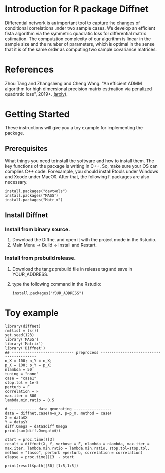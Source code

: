 # Introduction for R package Diffnet
Differential network is an important tool to capture the changes of conditional correlations under two sample cases. We develop an efficient fista algorithm via the symmetric quadratic loss for differential matrix estimation. The computation complexity of our algorithm is linear in the sample size and the number of parameters, which is optimal in the sense that it is of the same order as computing two sample covariance matrices.

# References
Zhou Tang and Zhangsheng and Cheng Wang. "An efficient ADMM algorithm for high dimensional precision matrix estimation via penalized quadratic loss", 2019+. [(arxiv)](https://arxiv.org/abs/1901.07150).

# Getting Started
These instructions will give you a toy example for implementing the package.

## Prerequisites
What things you need to install the software and how to install them. The key functions of the package is writing in C++. So, make sure your OS can complies C++ code. For example, you should install Rtools under Windows and Xcode under MacOS. After that, the following R packages are also necessary.

    install.packages("devtools")
    install.packages("MASS")
    install.packages("Matrix")

## Install Diffnet

### Install from binary source.
1. Download the Diffnet and open it with the project mode in the Rstudio.
2. Main Menu -> Build -> Install and Restart.

### Install from prebuild release.
1. Download the tar.gz prebuild file in release tag and save in YOUR_ADDRESS.
2. type the following command in the Rstudio:
          
       install.packages("YOUR_ADDRESS")
    
    
# Toy example
    library(diffnet)
    rm(list = ls())
    set.seed(123)
    library('MASS')
    library('Matrix')
    library('Diffnet')
    ## ---------------------------- preprocess -----------------------------------------
    n_X = 100; n_Y = n_X;
    p_X = 100; p_Y = p_X;
    nlambda = 50
    tuning = "none"
    case = "case1"
    stop.tol = 1e-5
    perturb = F
    correlation = F
    max.iter = 800
    lambda.min.ratio = 0.5
    
    # ------------ data generating -----------------
    data = diffnet.case(n=n_X, p=p_X, method = case)
    X = data$X
    Y = data$Y
    diff.Omega = data$diff.Omega
    print(sum(diff.Omega!=0))
    
    start = proc.time()[3]
    result = diffnet(X, Y, verbose = F, nlambda = nlambda, max.iter = max.iter, lambda.min.ratio = lambda.min.ratio, stop.tol=stop.tol, method = "lasso", perturb =perturb, correlation = correlation)
    elapse = proc.time()[3] - start
    
    print(result$path[[50]][1:5,1:5])
